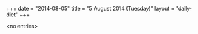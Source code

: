 +++
date = "2014-08-05"
title = "5 August 2014 (Tuesday)"
layout = "daily-diet"
+++


\<no entries\>
